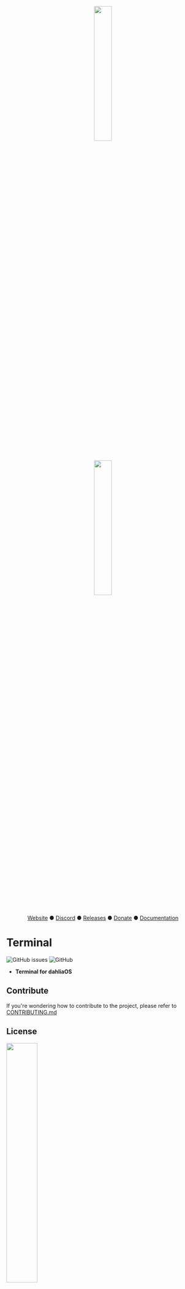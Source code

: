 <p align="center">
  <img width="30%" src="https://raw.githubusercontent.com/dahliaOS/brand/master/dahliaOS/svg/logotypewhitetext.svg#gh-dark-mode-only"
  
</p>
  
<p align="center">
  <img width="30%" src="https://github.com/dahliaOS/brand/blob/master/dahliaOS/svg/logotypeblacktext.svg#gh-light-mode-only"
  
</p>
<p align="center">
<a href="https://dahliaos.io">Website</a> ●
<a href="https://discord.gg/7qVbJHR">Discord</a> ●
<a href="https://github.com/dahliaos/releases/releases">Releases</a> ●
<a href="https://paypal.me/officialdahliaos">Donate</a> ●
<a href="https://github.com/dahliaos/documentation">Documentation</a>

# Terminal
![GitHub issues](https://img.shields.io/github/issues/dahliaos/terminal?color=brightgreen)
![GitHub](https://img.shields.io/github/license/dahliaos/terminal?color=brightgreen)

- **Terminal for dahliaOS**

## Contribute

If you're wondering how to contribute to the project, please refer to [CONTRIBUTING.md](./CONTRIBUTING.md)

## License
<p>
 <img width="40%" src="https://raw.githubusercontent.com/dahliaOS/brand/master/dahliaOS/svg/logotypewhitetext.svg#gh-dark-mode-only"
</p>
<p>
 <img width="40%" src="https://github.com/dahliaOS/brand/blob/master/dahliaOS/svg/logotypeblacktext.svg#gh-light-mode-only"
</p>

Copyright @ 2019-2022 The dahliaOS Authors contact@dahliaos.io

This project is licensed under the [Apache 2.0 license](/LICENSE)
